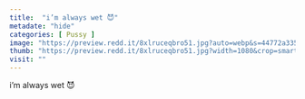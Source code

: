 ```yaml
---
title:  "i’m always wet 😈"
metadate: "hide"
categories: [ Pussy ]
image: "https://preview.redd.it/8xlruceqbro51.jpg?auto=webp&s=44772a33521c9c5d21bc5b0b50bbc32c5853e503"
thumb: "https://preview.redd.it/8xlruceqbro51.jpg?width=1080&crop=smart&auto=webp&s=5e0a14d5ff3057e76eae6924fd6f2b57ea91e2df"
visit: ""
---
```

i’m always wet 😈

